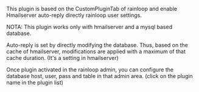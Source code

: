This plugin is based on the CustomPluginTab of rainloop and enable Hmailserver auto-reply directly rainloop user settings.

NOTA: This plugin works only with hmailserver and a mysql based database.

Auto-reply is set by directly modifying the database. Thus, based on the cache of hmailserver, modifications are applied with a maximum of that cache duration. (It's a setting in hmailserver)

Once plugin activated in the rainloop admin, you can configure the database host, user, pass and table in that admin area. (click on the plugin name in the plugin list)